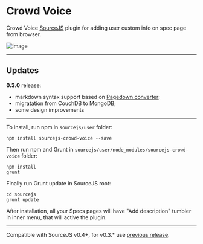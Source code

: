 Crowd Voice
===============

Crowd Voice [SourceJS](http://sourcejs.com) plugin for adding user custom info on spec page from browser.

![image](http://take.ms/xQ4Qv)

___


## Updates

**0.3.0** release:
 - markdown syntax support based on [Pagedown converter](https://code.google.com/p/pagedown/);
 - migratation from CouchDB to MongoDB;
 - some design improvements

___


To install, run npm in `sourcejs/user` folder:

```
npm install sourcejs-crowd-voice --save
```

Then run npm and Grunt in `sourcejs/user/node_modules/sourcejs-crowd-voice` folder:

```
npm install
grunt
```

Finally run Grunt update in SourceJS root:

```
cd sourcejs
grunt update
```

After installation, all your Specs pages will have "Add description" tumbler in inner menu, that will active the plugin.

___

Compatible with SourceJS v0.4+, for v0.3.* use [previous release](https://github.com/sourcejs/sourcejs-crowd-voice/archive/v0.1.0.zip).